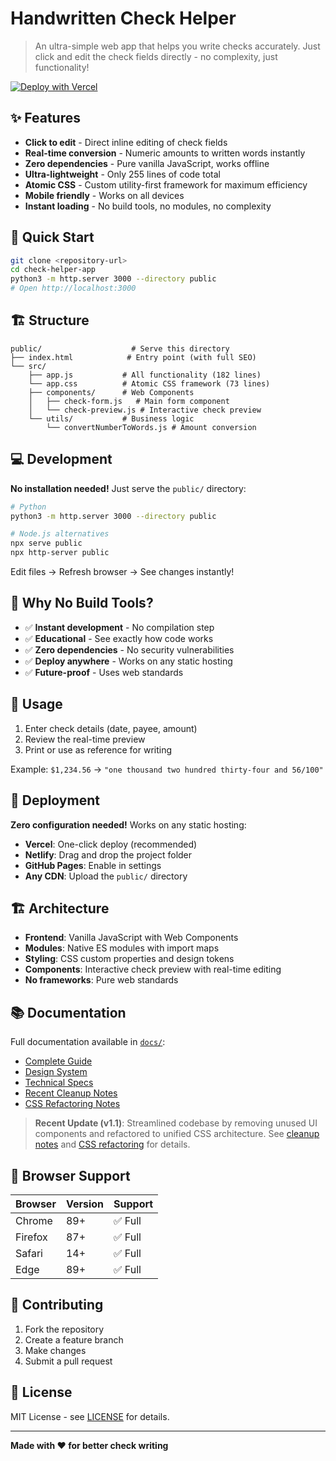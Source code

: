 # Handwritten Check Helper

> An ultra-simple web app that helps you write checks accurately. Just click and edit the check fields directly - no complexity, just functionality!

[![Deploy with Vercel](https://vercel.com/button)](https://vercel.com/new/clone?repository-url=https://github.com/artmsilva/check-helper-app)

## ✨ Features

- **Click to edit** - Direct inline editing of check fields
- **Real-time conversion** - Numeric amounts to written words instantly
- **Zero dependencies** - Pure vanilla JavaScript, works offline
- **Ultra-lightweight** - Only 255 lines of code total
- **Atomic CSS** - Custom utility-first framework for maximum efficiency
- **Mobile friendly** - Works on all devices
- **Instant loading** - No build tools, no modules, no complexity

## 🚀 Quick Start

```bash
git clone <repository-url>
cd check-helper-app
python3 -m http.server 3000 --directory public
# Open http://localhost:3000
```

## 🏗 Structure

```
public/                    # Serve this directory
├── index.html            # Entry point (with full SEO)
└── src/
    ├── app.js           # All functionality (182 lines)
    └── app.css          # Atomic CSS framework (73 lines)
    ├── components/      # Web Components
    │   ├── check-form.js   # Main form component
    │   └── check-preview.js # Interactive check preview
    └── utils/           # Business logic
        └── convertNumberToWords.js # Amount conversion
```

## 💻 Development

**No installation needed!** Just serve the `public/` directory:

```bash
# Python
python3 -m http.server 3000 --directory public

# Node.js alternatives
npx serve public
npx http-server public
```

Edit files → Refresh browser → See changes instantly!

## 🌟 Why No Build Tools?

- ✅ **Instant development** - No compilation step
- ✅ **Educational** - See exactly how code works
- ✅ **Zero dependencies** - No security vulnerabilities
- ✅ **Deploy anywhere** - Works on any static hosting
- ✅ **Future-proof** - Uses web standards

## 📖 Usage

1. Enter check details (date, payee, amount)
2. Review the real-time preview
3. Print or use as reference for writing

Example: `$1,234.56` → `"one thousand two hundred thirty-four and 56/100"`

## 🚀 Deployment

**Zero configuration needed!** Works on any static hosting:

- **Vercel**: One-click deploy (recommended)
- **Netlify**: Drag and drop the project folder
- **GitHub Pages**: Enable in settings
- **Any CDN**: Upload the `public/` directory

## 🏗️ Architecture

- **Frontend**: Vanilla JavaScript with Web Components
- **Modules**: Native ES modules with import maps
- **Styling**: CSS custom properties and design tokens
- **Components**: Interactive check preview with real-time editing
- **No frameworks**: Pure web standards

## 📚 Documentation

Full documentation available in [`docs/`](docs/):

- [Complete Guide](docs/README.md)
- [Design System](docs/DESIGN_SYSTEM.md)
- [Technical Specs](docs/TECHNICAL_SPECIFICATION.md)
- [Recent Cleanup Notes](docs/CLEANUP_NOTES.md)
- [CSS Refactoring Notes](docs/CSS_REFACTORING.md)

> **Recent Update (v1.1)**: Streamlined codebase by removing unused UI components and refactored to unified CSS architecture. See [cleanup notes](docs/CLEANUP_NOTES.md) and [CSS refactoring](docs/CSS_REFACTORING.md) for details.

## 🌟 Browser Support

| Browser | Version | Support |
| ------- | ------- | ------- |
| Chrome  | 89+     | ✅ Full |
| Firefox | 87+     | ✅ Full |
| Safari  | 14+     | ✅ Full |
| Edge    | 89+     | ✅ Full |

## 🤝 Contributing

1. Fork the repository
2. Create a feature branch
3. Make changes
4. Submit a pull request

## 📝 License

MIT License - see [LICENSE](LICENSE) for details.

---

**Made with ❤️ for better check writing**
